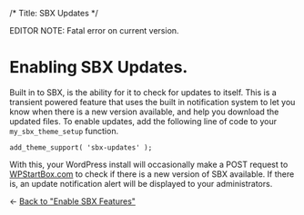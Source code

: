 /*
Title: SBX Updates
 */

EDITOR NOTE: Fatal error on current version.

# Enabling SBX Updates.

Built in to SBX, is the ability for it to check for updates to itself. This is a transient powered feature that uses the built in notification system to let you know when there is a new version available, and help you download the updated files. To enable updates, add the following line of code to your `my_sbx_theme_setup` function.

	add_theme_support( 'sbx-updates' );

With this, your WordPress install will occasionally make a POST request to [WPStartBox.com](http://wpstartbox.com) to check if there is a new version of SBX available. If there is, an update notification alert will be displayed to your administrators.

&larr; [Back to "Enable SBX Features"](../enable_sbx_features/)
